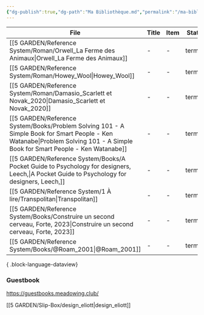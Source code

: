 ```yaml
---
{"dg-publish":true,"dg-path":"Ma Bibliothèque.md","permalink":"/ma-bibliotheque/","dgShowBacklinks":"false","dgShowLocalGraph":"false"}
---
```


| File                                                                                                                                                                            | Title | Item | Status  | Read | Contribution |
| ------------------------------------------------------------------------------------------------------------------------------------------------------------------------------- | ----- | ---- | ------- | ---- | ------------ |
| [[5 GARDEN/Reference System/Roman/Orwell_La Ferme des Animaux\|Orwell_La Ferme des Animaux]]                                                                                 | \-    | \-   | terminé | \-   | \-           |
| [[5 GARDEN/Reference System/Roman/Howey_Wool\|Howey_Wool]]                                                                                                                   | \-    | \-   | terminé | \-   | \-           |
| [[5 GARDEN/Reference System/Roman/Damasio_Scarlett et Novak_2020\|Damasio_Scarlett et Novak_2020]]                                                                           | \-    | \-   | terminé | \-   | \-           |
| [[5 GARDEN/Reference System/Books/Problem Solving 101 - A Simple Book for Smart People - Ken Watanabe\|Problem Solving 101 - A Simple Book for Smart People - Ken Watanabe]] | \-    | \-   | terminé | \-   | \-           |
| [[5 GARDEN/Reference System/Books/A Pocket Guide to Psychology for designers, Leech,\|A Pocket Guide to Psychology for designers, Leech,]]                                   | \-    | \-   | terminé | \-   | \-           |
| [[5 GARDEN/Reference System/1 À lire/Transpolitan\|Transpolitan]]                                                                                                            | \-    | \-   | terminé | \-   | \-           |
| [[5 GARDEN/Reference System/Books/Construire un second cerveau, Forte, 2023\|Construire un second cerveau, Forte, 2023]]                                                     | \-    | \-   | terminé | \-   | \-           |
| [[5 GARDEN/Reference System/Books/@Roam_2001\|@Roam_2001]]                                                                                                                   | \-    | \-   | terminé | \-   | \-           |

{ .block-language-dataview}

### Guestbook

https://guestbooks.meadowing.club/

[[5 GARDEN/Slip-Box/design_eliott\|design_eliott]]
